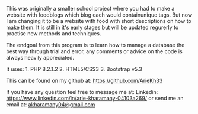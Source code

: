 This was originally a smaller school project where you had to make a website with foodblogs which blog each would containunique tags.
But now I am changing it to be a website with food with short descriptions on how to make them.
It is still in it's early stages but will be updated regurerly to practise new methods and techniques.

The endgoal from this program is to learn how to manage a database the best way through trial and error, any comments or advice on the code is always heavily appreciated.

It uses:
    1. PHP 8.2.1.2
    2. HTML5/CSS3
    3. Bootstrap v5.3

This can be found on my github at: https://github.com/ArieKh33

If you have any question feel free to message me at:
    Linkedin: https://www.linkedin.com/in/arie-kharamany-04103a269/
    or send me an email at: akharamany04@gmail.com